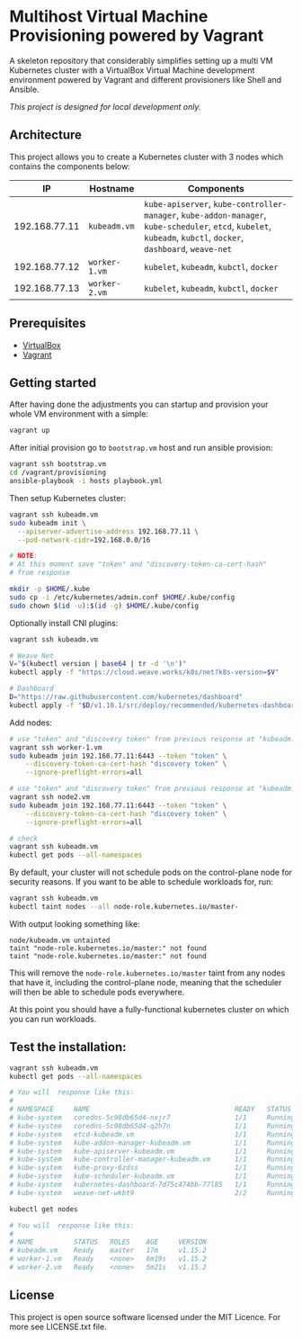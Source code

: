 # Multihost Virtual Machine Provisioning powered by Vagrant

A skeleton repository that considerably simplifies setting up a
multi VM Kubernetes cluster with a VirtualBox Virtual Machine development
environment powered by Vagrant and different provisioners like Shell and
Ansible.

_This project is designed for local development only._

## Architecture

This project allows you to create a Kubernetes cluster with 3 nodes which contains
the components below:

| IP            | Hostname      | Components                               |
| ------------- | ------------- | ---------------------------------------- |
| 192.168.77.11 | `kubeadm.vm`  | `kube-apiserver`, `kube-controller-manager`, `kube-addon-manager`, `kube-scheduler`, `etcd`, `kubelet`, `kubeadm`, `kubctl`, `docker`, `dashboard`, `weave-net` |
| 192.168.77.12 | `worker-1.vm` | `kubelet`, `kubeadm`, `kubctl`, `docker` |
| 192.168.77.13 | `worker-2.vm` | `kubelet`, `kubeadm`, `kubctl`, `docker` |

## Prerequisites

- [VirtualBox](https://virtualbox.org/)
- [Vagrant](https://vagrantup.com/)

## Getting started

After having done the adjustments you can startup and provision your
whole VM environment with a simple:

```bash
vagrant up
```

After initial provision go to `bootstrap.vm` host and run ansible provision:

```bash
vagrant ssh bootstrap.vm
cd /vagrant/provisioning
ansible-playbook -i hosts playbook.yml
```

Then setup Kubernetes cluster:

```bash
vagrant ssh kubeadm.vm
sudo kubeadm init \
  --apiserver-advertise-address 192.168.77.11 \
  --pod-network-cidr=192.168.0.0/16

# NOTE:
# At this moment save "token" and "discovery-token-ca-cert-hash"
# from response

mkdir -p $HOME/.kube
sudo cp -i /etc/kubernetes/admin.conf $HOME/.kube/config
sudo chown $(id -u):$(id -g) $HOME/.kube/config
```

Optionally install CNI plugins:

```bash
vagrant ssh kubeadm.vm

# Weave Net
V="$(kubectl version | base64 | tr -d '\n')"
kubectl apply -f "https://cloud.weave.works/k8s/net?k8s-version=$V"

# Dashboard
D="https://raw.githubusercontent.com/kubernetes/dashboard"
kubectl apply -f "$D/v1.10.1/src/deploy/recommended/kubernetes-dashboard.yaml"
```

Add nodes:
```bash
# use "token" and "discovery token" from previous response at "kubeadm.vm" node
vagrant ssh worker-1.vm
sudo kubeadm join 192.168.77.11:6443 --token "token" \
    --discovery-token-ca-cert-hash "discovery token" \
    --ignore-preflight-errors=all
```

```bash
# use "token" and "discovery token" from previous response at "kubeadm.vm" node
vagrant ssh node2.vm
sudo kubeadm join 192.168.77.11:6443 --token "token" \
    --discovery-token-ca-cert-hash "discovery token" \
    --ignore-preflight-errors=all
```

```bash
# check
vagrant ssh kubeadm.vm
kubectl get pods --all-namespaces
```

By default, your cluster will not schedule pods on the control-plane node for security reasons.
If you want to be able to schedule workloads for, run:

```bash
vagrant ssh kubeadm.vm
kubectl taint nodes --all node-role.kubernetes.io/master-
```

With output looking something like:

```
node/kubeadm.vm untainted
taint "node-role.kubernetes.io/master:" not found
taint "node-role.kubernetes.io/master:" not found
```

This will remove the `node-role.kubernetes.io/master` taint from any nodes that have it,
including the control-plane node, meaning that the scheduler will then be able to schedule pods everywhere.

At this point you should have a fully-functional kubernetes cluster on which you can run workloads.

## Test the installation:

```bash
vagrant ssh kubeadm.vm
kubectl get pods --all-namespaces

# You will  response like this:
#
# NAMESPACE     NAME                                    READY   STATUS    RESTARTS   AGE
# kube-system   coredns-5c98db65d4-nxjr7                1/1     Running   0          3m27s
# kube-system   coredns-5c98db65d4-q2h7n                1/1     Running   0          3m27s
# kube-system   etcd-kubeadm.vm                         1/1     Running   0          2m26s
# kube-system   kube-addon-manager-kubeadm.vm           1/1     Running   0          3m46s
# kube-system   kube-apiserver-kubeadm.vm               1/1     Running   0          2m51s
# kube-system   kube-controller-manager-kubeadm.vm      1/1     Running   0          2m42s
# kube-system   kube-proxy-6zdss                        1/1     Running   0          3m28s
# kube-system   kube-scheduler-kubeadm.vm               1/1     Running   0          2m41s
# kube-system   kubernetes-dashboard-7d75c474bb-77l85   1/1     Running   0          34s
# kube-system   weave-net-wkbt9                         2/2     Running   0          43s

kubectl get nodes

# You will  response like this:
#
# NAME          STATUS   ROLES    AGE     VERSION
# kubeadm.vm    Ready    master   17m     v1.15.2
# worker-1.vm   Ready    <none>   6m19s   v1.15.2
# worker-2.vm   Ready    <none>   5m21s   v1.15.2
```

## License

This project is open source software licensed under the MIT Licence.
For more see LICENSE.txt file.

